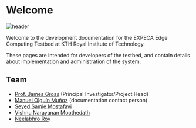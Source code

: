 # Welcome

![header](../../assets/welcome_header.png)

Welcome to the development documentation for the EXPECA Edge Computing Testbed at KTH Royal Institute of Technology.

These pages are intended for developers of the testbed, and contain details about implementation and administration of the system.

## Team

- [Prof. James Gross](https://www.jamesgross.org/) (Principal Investigator/Project Head)
- [Manuel Olguín Muñoz](https://olguin.se/) (documentation contact person)
- [Seyed Samie Mostafavi](https://www.kth.se/profile/ssmos)
- [Vishnu Narayanan Moothedath](https://www.kth.se/profile/vnmo)
- [Neelabhro Roy](https://github.com/neelabhro)
